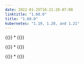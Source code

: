```yaml
---
date: 2022-01-25T16:21:28-07:00
linktitle: "1.60.0"
title: "1.60.0"
kubernetes: "1.19, 1.20, and 1.21"
---
```


{{<features>}}
*
{{</features>}}

{{<changes>}}
*
{{</changes>}}

{{<fixes>}}
*
{{</fixes>}}
